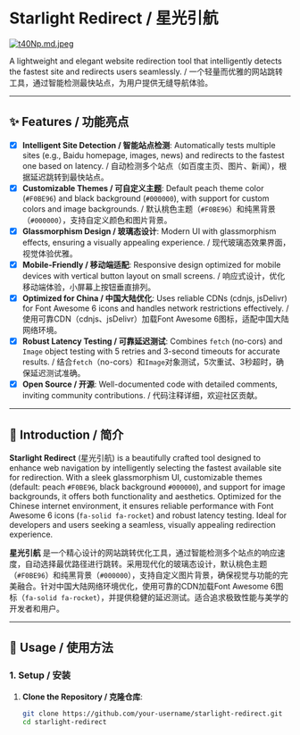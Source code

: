 # Starlight Redirect / 星光引航

[![t40Np.md.jpeg](https://i.imgs.ovh/2025/08/15/t40Np.md.jpeg)](https://imgloc.com/image/t40Np)

A lightweight and elegant website redirection tool that intelligently detects the fastest site and redirects users seamlessly. / 一个轻量而优雅的网站跳转工具，通过智能检测最快站点，为用户提供无缝导航体验。

---

## ✨ Features / 功能亮点

- [x] **Intelligent Site Detection / 智能站点检测**: Automatically tests multiple sites (e.g., Baidu homepage, images, news) and redirects to the fastest one based on latency. / 自动检测多个站点（如百度主页、图片、新闻），根据延迟跳转到最快站点。
- [x] **Customizable Themes / 可自定义主题**: Default peach theme color (`#F0BE96`) and black background (`#000000`), with support for custom colors and image backgrounds. / 默认桃色主题（`#F0BE96`）和纯黑背景（`#000000`），支持自定义颜色和图片背景。
- [x] **Glassmorphism Design / 玻璃态设计**: Modern UI with glassmorphism effects, ensuring a visually appealing experience. / 现代玻璃态效果界面，视觉体验优雅。
- [x] **Mobile-Friendly / 移动端适配**: Responsive design optimized for mobile devices with vertical button layout on small screens. / 响应式设计，优化移动端体验，小屏幕上按钮垂直排列。
- [x] **Optimized for China / 中国大陆优化**: Uses reliable CDNs (cdnjs, jsDelivr) for Font Awesome 6 icons and handles network restrictions effectively. / 使用可靠CDN（cdnjs、jsDelivr）加载Font Awesome 6图标，适配中国大陆网络环境。
- [x] **Robust Latency Testing / 可靠延迟测试**: Combines `fetch` (no-cors) and `Image` object testing with 5 retries and 3-second timeouts for accurate results. / 结合`fetch`（no-cors）和`Image`对象测试，5次重试、3秒超时，确保延迟测试准确。
- [x] **Open Source / 开源**: Well-documented code with detailed comments, inviting community contributions. / 代码注释详细，欢迎社区贡献。

---

## 📖 Introduction / 简介

**Starlight Redirect** (星光引航) is a beautifully crafted tool designed to enhance web navigation by intelligently selecting the fastest available site for redirection. With a sleek glassmorphism UI, customizable themes (default: peach `#F0BE96`, black background `#000000`), and support for image backgrounds, it offers both functionality and aesthetics. Optimized for the Chinese internet environment, it ensures reliable performance with Font Awesome 6 icons (`fa-solid fa-rocket`) and robust latency testing. Ideal for developers and users seeking a seamless, visually appealing redirection experience.

**星光引航** 是一个精心设计的网站跳转优化工具，通过智能检测多个站点的响应速度，自动选择最优路径进行跳转。采用现代化的玻璃态设计，默认桃色主题（`#F0BE96`）和纯黑背景（`#000000`），支持自定义图片背景，确保视觉与功能的完美融合。针对中国大陆网络环境优化，使用可靠的CDN加载Font Awesome 6图标（`fa-solid fa-rocket`），并提供稳健的延迟测试。适合追求极致性能与美学的开发者和用户。

---

## 🚀 Usage / 使用方法

### 1. Setup / 安装
1. **Clone the Repository / 克隆仓库**:
   ```bash
   git clone https://github.com/your-username/starlight-redirect.git
   cd starlight-redirect